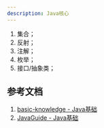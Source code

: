 ```yaml
---
description: Java核心
---
```


1. 集合；
2. 反射；
3. 注解；
4. 枚举；
5. 接口/抽象类；

## 参考文档

1. [basic-knowledge - Java基础](https://github.com/aalansehaiyang/technology-talk/blob/master/basic-knowledge/java.md)
2. [JavaGuide - Java基础](https://github.com/Snailclimb/JavaGuide#%E5%9F%BA%E7%A1%80)